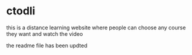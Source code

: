 # ctodli
this is a distance learning website where people can choose any course they want and watch the video

the readme file has been updted
